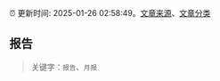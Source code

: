 :alarm_clock: 更新时间: 2025-01-26 02:58:49。[文章来源](/README.md)、[文章分类](/TAGS.md)

## 报告


> 关键字：`报告`、`月报`



